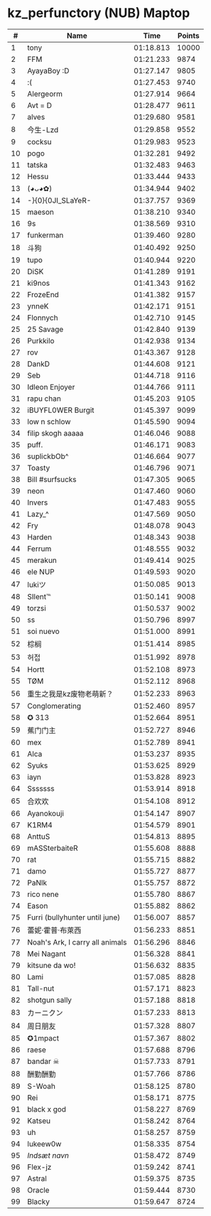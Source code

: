 # kz_perfunctory (NUB) Maptop

|  # | Name | Time | Points |
|-------------- | -------------- | -------------- | -------------- | 
| 1 | tony | 01:18.813 | 10000 | 
| 2 | FFM | 01:21.233 | 9874 | 
| 3 | AyayaBoy :D | 01:27.147 | 9805 | 
| 4 | :( | 01:27.453 | 9740 | 
| 5 | Alergeorm | 01:27.914 | 9664 | 
| 6 | Avt = D | 01:28.477 | 9611 | 
| 7 | alves | 01:29.680 | 9581 | 
| 8 | 今生-Lzd | 01:29.858 | 9552 | 
| 9 | cocksu | 01:29.983 | 9523 | 
| 10 | pogo | 01:32.281 | 9492 | 
| 11 | tatska | 01:32.483 | 9463 | 
| 12 | Hessu | 01:33.444 | 9433 | 
| 13 | (◕ᴗ◕✿) | 01:34.944 | 9402 | 
| 14 | -}{0}{0JI_SLaYeR- | 01:37.757 | 9369 | 
| 15 | maeson | 01:38.210 | 9340 | 
| 16 | 9s | 01:38.569 | 9310 | 
| 17 | funkerman | 01:39.460 | 9280 | 
| 18 | 斗狗 | 01:40.492 | 9250 | 
| 19 | tupo | 01:40.944 | 9220 | 
| 20 | DiSK | 01:41.289 | 9191 | 
| 21 | ki9nos | 01:41.343 | 9162 | 
| 22 | FrozeEnd | 01:41.382 | 9157 | 
| 23 | ynneK | 01:42.171 | 9151 | 
| 24 | Flonnych | 01:42.710 | 9145 | 
| 25 | 25 Savage | 01:42.840 | 9139 | 
| 26 | Purkkilo | 01:42.938 | 9134 | 
| 27 | rov | 01:43.367 | 9128 | 
| 28 | DankD | 01:44.608 | 9121 | 
| 29 | Seb | 01:44.718 | 9116 | 
| 30 | Idleon Enjoyer | 01:44.766 | 9111 | 
| 31 | rapu chan | 01:45.203 | 9105 | 
| 32 | iBUYFL0WER Burgit | 01:45.397 | 9099 | 
| 33 | low n schlow | 01:45.590 | 9094 | 
| 34 | filip skogh aaaaa | 01:46.046 | 9088 | 
| 35 | puff. | 01:46.171 | 9083 | 
| 36 | suplickbOb^ | 01:46.664 | 9077 | 
| 37 | Toasty | 01:46.796 | 9071 | 
| 38 | Bill #surfsucks | 01:47.305 | 9065 | 
| 39 | neon | 01:47.460 | 9060 | 
| 40 | Invers | 01:47.483 | 9055 | 
| 41 | Lazy_^ | 01:47.569 | 9050 | 
| 42 | Fry | 01:48.078 | 9043 | 
| 43 | Harden | 01:48.343 | 9038 | 
| 44 | Ferrum | 01:48.555 | 9032 | 
| 45 | merakun | 01:49.414 | 9025 | 
| 46 | ele NUP | 01:49.593 | 9020 | 
| 47 | lukiツ | 01:50.085 | 9013 | 
| 48 | SIlent℡ | 01:50.141 | 9008 | 
| 49 | torzsi | 01:50.537 | 9002 | 
| 50 | ss | 01:50.796 | 8997 | 
| 51 | soi nuevo | 01:51.000 | 8991 | 
| 52 | 棕榈 | 01:51.414 | 8985 | 
| 53 | 허접 | 01:51.992 | 8978 | 
| 54 | Hortt | 01:52.108 | 8973 | 
| 55 | TØM | 01:52.112 | 8968 | 
| 56 | 重生之我是kz废物老萌新？ | 01:52.233 | 8963 | 
| 57 | Conglomerating | 01:52.460 | 8957 | 
| 58 | ✪ 313 | 01:52.664 | 8951 | 
| 59 | 蕉门门主 | 01:52.727 | 8946 | 
| 60 | mex | 01:52.789 | 8941 | 
| 61 | Alca | 01:53.237 | 8935 | 
| 62 | Syuks | 01:53.625 | 8929 | 
| 63 | iayn | 01:53.828 | 8923 | 
| 64 | Sssssss | 01:53.914 | 8918 | 
| 65 | 合欢欢 | 01:54.108 | 8912 | 
| 66 | Ayanokouji | 01:54.147 | 8907 | 
| 67 | K1RM4 | 01:54.579 | 8901 | 
| 68 | AnttuS | 01:54.813 | 8895 | 
| 69 | mASSterbaiteR | 01:55.608 | 8888 | 
| 70 | rat | 01:55.715 | 8882 | 
| 71 | damo | 01:55.727 | 8877 | 
| 72 | PaNlk | 01:55.757 | 8872 | 
| 73 | rico nene | 01:55.780 | 8867 | 
| 74 | Eason | 01:55.882 | 8862 | 
| 75 | Furri (bullyhunter until june) | 01:56.007 | 8857 | 
| 76 | 蕾妮·霍普·布萊西 | 01:56.233 | 8851 | 
| 77 | Noah's Ark, I carry all animals | 01:56.296 | 8846 | 
| 78 | Mei Nagant | 01:56.328 | 8841 | 
| 79 | kitsune da wo! | 01:56.632 | 8835 | 
| 80 | Lami | 01:57.085 | 8828 | 
| 81 | Tall-nut | 01:57.171 | 8823 | 
| 82 | shotgun sally | 01:57.188 | 8818 | 
| 83 | カーニクン | 01:57.233 | 8813 | 
| 84 | 周日朋友 | 01:57.328 | 8807 | 
| 85 | ✪1mpact | 01:57.367 | 8802 | 
| 86 | raese | 01:57.688 | 8796 | 
| 87 | bandar ☠ | 01:57.733 | 8791 | 
| 88 | 酬勤酬勤 | 01:57.766 | 8786 | 
| 89 | S-Woah | 01:58.125 | 8780 | 
| 90 | Rei | 01:58.171 | 8775 | 
| 91 | black x god | 01:58.227 | 8769 | 
| 92 | Katseu | 01:58.242 | 8764 | 
| 93 | uh | 01:58.257 | 8759 | 
| 94 | lukeew0w | 01:58.335 | 8754 | 
| 95 | *Indsæt navn* | 01:58.472 | 8749 | 
| 96 | Flex-jz | 01:59.242 | 8741 | 
| 97 | Astral | 01:59.375 | 8735 | 
| 98 | Oracle | 01:59.444 | 8730 | 
| 99 | Blacky | 01:59.647 | 8724 | 

